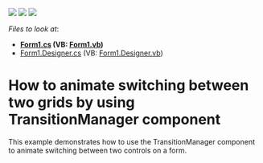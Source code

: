 <!-- default badges list -->
![](https://img.shields.io/endpoint?url=https://codecentral.devexpress.com/api/v1/VersionRange/128616091/14.1.3%2B)
[![](https://img.shields.io/badge/Open_in_DevExpress_Support_Center-FF7200?style=flat-square&logo=DevExpress&logoColor=white)](https://supportcenter.devexpress.com/ticket/details/T114165)
[![](https://img.shields.io/badge/📖_How_to_use_DevExpress_Examples-e9f6fc?style=flat-square)](https://docs.devexpress.com/GeneralInformation/403183)
<!-- default badges end -->
<!-- default file list -->
*Files to look at*:

* **[Form1.cs](./CS/WindowsFormsApplication399/Form1.cs) (VB: [Form1.vb](./VB/WindowsFormsApplication399/Form1.vb))**
* [Form1.Designer.cs](./CS/WindowsFormsApplication399/Form1.Designer.cs) (VB: [Form1.Designer.vb](./VB/WindowsFormsApplication399/Form1.Designer.vb))
<!-- default file list end -->
# How to animate switching between two grids by using TransitionManager component


This example demonstrates how to use the TransitionManager component to animate switching between two controls on a form.

<br/>


